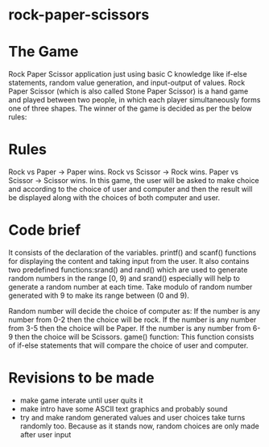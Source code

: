 # rock-paper-scissors

# The Game
Rock Paper Scissor application just using basic C knowledge like if-else statements, random value generation, and input-output of values.
Rock Paper Scissor (which is also called Stone Paper Scissor) is a hand game and played between two people, in which each player simultaneously forms one of three shapes. The winner of the game is decided as per the below rules:

# Rules
Rock vs Paper -> Paper wins.
Rock vs Scissor -> Rock wins.
Paper vs Scissor -> Scissor wins.
In this game, the user will be asked to make choice and according to the choice of user and computer and then the result will be displayed along with the choices of both computer and user.

# Code brief
It consists of the declaration of the variables.
printf() and scanf() functions for displaying the content and taking input from the user. 
It also contains  two predefined functions:srand() and rand() which are used to generate random numbers in the range [0, 9) and srand() especially will help to generate a random number at each time.
Take modulo of random number generated with 9 to make its range between (0 and 9).

Random number will decide the choice of computer as:
If the number is any number from 0-2 then the choice will be rock.
If the number is any number from 3-5 then the choice will be Paper.
If the number is any number from 6-9 then the choice will be Scissors.
game() function: This function consists of if-else statements that will compare the choice of user and computer. 

# Revisions to be made
- make game interate until user quits it
- make intro have some ASCII text graphics and probably sound
- try and make random generated values and user choices take turns randomly too. Because as it stands now, random choices are only made after user input
